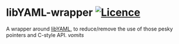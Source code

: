 libYAML-wrapper [![Licence](https://img.shields.io/badge/license-MIT-blue.svg?style=plastic)](LICENSE)
======
A wrapper around [libYAML](http://pyyaml.org/wiki/LibYAML), to reduce/remove the use of those pesky pointers and C-style API. *vomits*
